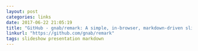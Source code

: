 ```yaml
---
layout: post
categories: links
date: 2017-06-22 21:05:19
title: "GitHub - gnab/remark: A simple, in-browser, markdown-driven slideshow tool."
linkurl: "https://github.com/gnab/remark"
tags: slideshow presentation markdown
---
```

